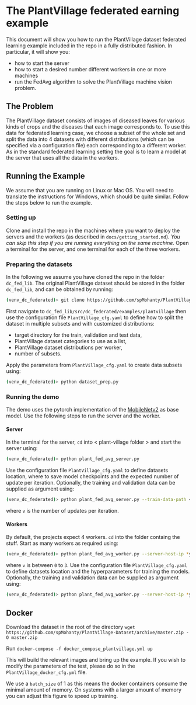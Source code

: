 # The PlantVillage federated earning example

This document will show you how to run the PlantVillage dataset federated learning example included in the repo in a fully distributed fashion. In particular, it will show you:
- how to start the server
- how to start a desired number different workers in one or more machines
- run the FedAvg algorithm to solve the PlantVillage machine vision problem.

## The Problem

The PlantVillage dataset consists of images of diseased leaves for various kinds of crops and the diseases that each image corresponds to. To use this data for federated learning case, we choose a subset of the whole set and split the data into 4 datasets with different distributions (which can be specified via a configuration file) each corresponding to a different worker. As in the standard federated learning setting the goal is to learn a model at the server that uses all the data in the workers.


## Running the Example

We assume that you are running on Linux or Mac OS. You will need to translate the instructions for Windows, which should be quite similar. Follow the steps below to run the example.

### Setting up

Clone and install the repo in the machines where you want to deploy the servers and the workers (as described in `docs/getting_started.md`). *You can skip this step if you are running everything on the same machine.* Open a terminal for the server, and one terminal for each of the three workers.



### Preparing the datasets

In the following we assume you have cloned the repo in the folder `dc_fed_lib`. The original PlantVillage dataset should be stored in the folder `dc_fed_lib`, and can be obtained by running:
```bash
(venv_dc_federated)> git clone https://github.com/spMohanty/PlantVillage-Dataset
```

First navigate to `dc_fed_lib/src/dc_federated/examples/plantvillage` then use the configuration file `PlantVillage_cfg.yaml` to define how to split the dataset in multiple subsets and with customized distributions:
* target directory for the train, validation and test data,
* PlantVillage dataset categories to use as a list,
* PlantVillage dataset distributions per worker,
* number of subsets.

Apply the parameters from `PlantVillage_cfg.yaml` to create data subsets using:
```bash
(venv_dc_federated)> python dataset_prep.py
```

### Running the demo
The demo uses the pytorch implementation of the  [MobileNetv2](https://arxiv.org/abs/1801.04381) as base model. Use the following steps to run the server and the worker.

#### Server

In the terminal for the server, `cd` into < plant-village folder >  and start the server using:
```bash
(venv_dc_federated)> python plant_fed_avg_server.py
```
Use the configuration file `PlantVillage_cfg.yaml` to define datasets location, where to save model checkpoints and the expected number of update per iteration. Optionally, the training and validation data can be supplied as argument using:
```bash
(venv_dc_federated)> python plant_fed_avg_server.py --train-data-path <train-data-path> --validation-data-path <validation-data-path> --checkpoint-path <checkpoint-path> --update-lim <v>
```
where `v` is the number of updates per iteration. 

#### Workers

By default, the projects expect 4 workers. `cd` into the folder containg the stuff. Start as many workers as required using:
```bash
(venv_dc_federated)> python plant_fed_avg_worker.py --server-host-ip *your_server_ip* --server-port 8080 --worker-id <v>
```
where `v` is between `0` to `3`. Use the configuration file `PlantVillage_cfg.yaml` to define datasets location and the hyperparameters for training the models. Optionally, the training and validation data can be supplied as argument using:
```bash
(venv_dc_federated)> python plant_fed_avg_worker.py --server-host-ip *your_server_ip* --server-port 8080 --worker-id [worker id] --train-data-path [path] --validation-data-path [path]
```

## Docker

Download the dataset in the root of the directory
```wget https://github.com/spMohanty/PlantVillage-Dataset/archive/master.zip -O master.zip```

Run `docker-compose -f docker_compose_plantvillage.yml up`

This will build the relevant images and bring up the example.  If you wish to modify the parameters of the test, please do so in the `PlantVillage_docker_cfg.yml` file.

We use a `batch_size` of 1 as this means the docker containers consume the minimal amount of memory.  On systems with a larger amount of memory you can adjust this figure to speed up training.
